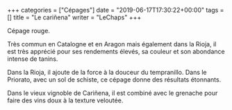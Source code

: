 +++
categories = ["Cépages"]
date = "2019-06-17T17:30:22+00:00"
tags = [] 
title = "Le cariñena"
writer = "LeChaps"
+++

Cépage rouge.  

Très commun en Catalogne et en Aragon mais également dans la Rioja, il est très apprécié pour ses rendements élevés, sa couleur et son abondance intense de tanins.  

Dans la Rioja, il ajoute de la force à la douceur du tempranillo. Dans le Priorato, avec un sol de schiste, ce cépage donne des résultats étonnants.  

Dans le vieux vignoble de Cariñena, il est combiné avec le grenache pour faire des vins doux à la texture veloutée.

